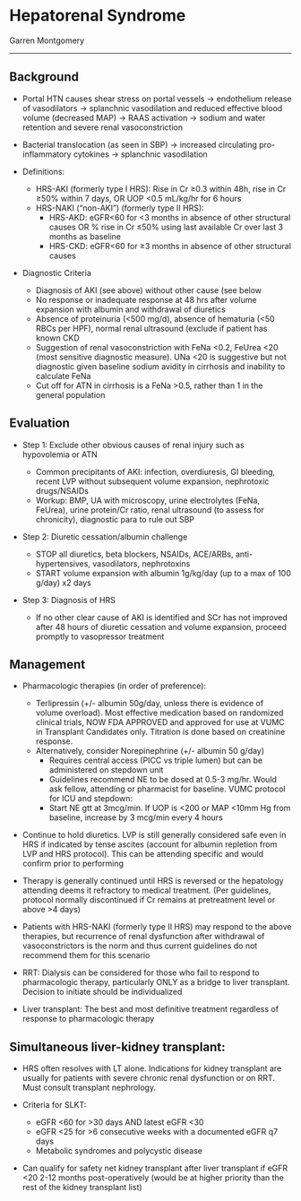 # Hepatorenal Syndrome

Garren Montgomery

---

## Background

- Portal HTN causes shear stress on portal vessels -> endothelium release of vasodilators -> splanchnic vasodilation and reduced effective blood volume (decreased MAP) -> RAAS activation -> sodium and water retention and severe renal vasoconstriction

- Bacterial translocation (as seen in SBP) -> increased circulating pro-inflammatory cytokines -> splanchnic vasodilation
- Definitions:
    - HRS-AKI (formerly type I HRS): Rise in Cr ≥0.3 within 48h, rise in Cr ≥50% within 7 days, OR UOP <0.5 mL/kg/hr for 6 hours
    - HRS-NAKI (“non-AKI”) (formerly type II HRS):
        - HRS-AKD: eGFR<60 for <3 months in absence of other structural causes OR % rise in Cr ≤50% using last available Cr over last 3 months as baseline
        - HRS-CKD: eGFR<60 for ≥3 months in absence of other structural causes

- Diagnostic Criteria
    - Diagnosis of AKI (see above) without other cause (see below
    - No response or inadequate response at 48 hrs after volume expansion with albumin and withdrawal of diuretics
    - Absence of proteinuria (<500 mg/d), absence of hematuria (<50 RBCs per HPF), normal renal ultrasound (exclude if patient has known CKD
    - Suggestion of renal vasoconstriction with FeNa <0.2, FeUrea <20 (most sensitive diagnostic measure). UNa <20 is suggestive but not diagnostic given baseline sodium avidity in cirrhosis and inability to calculate FeNa
    - Cut off for ATN in cirrhosis is a FeNa >0.5, rather than 1 in the general population

## Evaluation

- Step 1: Exclude other obvious causes of renal injury such as hypovolemia or ATN
    - Common precipitants of AKI: infection, overdiuresis, GI bleeding, recent LVP without subsequent volume expansion, nephrotoxic drugs/NSAIDs
    - Workup: BMP, UA with microscopy, urine electrolytes (FeNa, FeUrea), urine protein/Cr ratio, renal ultrasound (to assess for chronicity), diagnostic para to rule out SBP

- Step 2: Diuretic cessation/albumin challenge
    - STOP all diuretics, beta blockers, NSAIDs, ACE/ARBs, anti-hypertensives, vasodilators, nephrotoxins
    - START volume expansion with albumin 1g/kg/day (up to a max of 100 g/day) x2 days

- Step 3: Diagnosis of HRS
    - If no other clear cause of AKI is identified and SCr has not improved after 48 hours of diuretic cessation and volume expansion, proceed promptly to vasopressor treatment

## Management

- Pharmacologic therapies (in order of preference):
    - Terlipressin (+/- albumin 50g/day, unless there is evidence of volume overload). Most effective medication based on randomized clinical trials, NOW FDA APPROVED and approved for use at VUMC in Transplant Candidates only. Titration is done based on creatinine response.
    - Alternatively, consider Norepinephrine (+/- albumin 50 g/day)
        - Requires central access (PICC vs triple lumen) but can be administered on stepdown unit
        - Guidelines recommend NE to be dosed at 0.5-3 mg/hr. Would ask fellow, attending or pharmacist for baseline. VUMC protocol for ICU and stepdown:
        - Start NE gtt at 3mcg/min. If UOP is <200 or MAP <10mm Hg from baseline, increase
by 3 mcg/min every 4 hours

- Continue to hold diuretics. LVP is still generally considered safe even in HRS if indicated by tense ascites (account for albumin repletion from LVP and HRS protocol). This can be attending specific and would confirm prior to performing

- Therapy is generally continued until HRS is reversed or the hepatology attending deems it refractory to medical treatment. (Per guidelines, protocol normally discontinued if Cr remains at pretreatment level or above >4 days)

- Patients with HRS-NAKI (formerly type II HRS) may respond to the above therapies, but recurrence of renal dysfunction after withdrawal of vasoconstrictors is the norm and thus current guidelines do not recommend them for this scenario

- RRT: Dialysis can be considered for those who fail to respond to pharmacologic therapy, particularly ONLY as a bridge to liver transplant. Decision to initiate should be individualized

- Liver transplant: The best and most definitive treatment regardless of response to pharmacologic therapy

## Simultaneous liver-kidney transplant:

- HRS often resolves with LT alone. Indications for kidney transplant are usually for patients with severe chronic renal dysfunction or on RRT. Must consult transplant nephrology.

- Criteria for SLKT:
    - eGFR <60 for >30 days AND latest eGFR <30
    - eGFR <25 for >6 consecutive weeks with a documented eGFR q7 days
    - Metabolic syndromes and polycystic disease

- Can qualify for safety net kidney transplant after liver transplant if eGFR <20 2-12 months post-operatively (would be at higher priority than the rest of the kidney transplant list)
